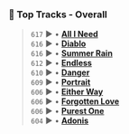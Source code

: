 ### :musical_note: Top Tracks - Overall

>
> `617` :arrow_forward: • **[All I Need](https://www.last.fm/music/Etro+Anime/_/All+I+Need)**  
> `616` :arrow_forward: • **[Diablo](https://www.last.fm/music/Etro+Anime/_/Diablo)**  
> `616` :arrow_forward: • **[Summer Rain](https://www.last.fm/music/Etro+Anime/_/Summer+Rain)**  
> `612` :arrow_forward: • **[Endless](https://www.last.fm/music/Etro+Anime/_/Endless)**  
> `610` :arrow_forward: • **[Danger](https://www.last.fm/music/Etro+Anime/_/Danger)**  
> `609` :arrow_forward: • **[Portrait](https://www.last.fm/music/Etro+Anime/_/Portrait)**  
> `606` :arrow_forward: • **[Either Way](https://www.last.fm/music/Etro+Anime/_/Either+Way)**  
> `606` :arrow_forward: • **[Forgotten Love](https://www.last.fm/music/Etro+Anime/_/Forgotten+Love)**  
> `606` :arrow_forward: • **[Purest One](https://www.last.fm/music/Etro+Anime/_/Purest+One)**  
> `604` :arrow_forward: • **[Adonis](https://www.last.fm/music/Etro+Anime/_/Adonis)**  